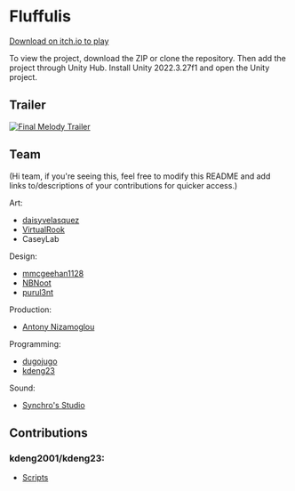 # Fluffulis
[Download on itch.io to play](https://nizitowns.itch.io/fluffulis)

To view the project, download the ZIP or clone the repository. Then add the project through Unity Hub. Install Unity 2022.3.27f1 and open the Unity project.

## Trailer
[![Final Melody Trailer](http://img.youtube.com/vi/k2DLB0ZR7dg/0.jpg)](https://www.youtube.com/watch?v=k2DLB0ZR7dg)

## Team
(Hi team, if you're seeing this, feel free to modify this README and add links to/descriptions of your contributions for quicker access.)


Art:
* [daisyvelasquez](https://daisyvelasquez.itch.io/)
* [VirtualRook](https://virtualrook.itch.io/)
* CaseyLab

Design:
* [mmcgeehan1128](https://mmcgeehan1128.itch.io/)
* [NBNoot](https://nbnoot.itch.io/)
* [purul3nt](https://purul3nt.itch.io/)

Production:
* [Antony Nizamoglou](https://nizitowns.itch.io/)

Programming:
* [dugojugo](https://dugojugo.itch.io/)
* [kdeng23](https://kdeng23.itch.io/)

Sound:
* [Synchro's Studio](https://synchros-studio.itch.io/)

## Contributions

### kdeng2001/kdeng23:
* [Scripts](https://github.com/Nizitowns/Fluffulis/tree/master/Assets/Scripts/KD's%20Scripts)
